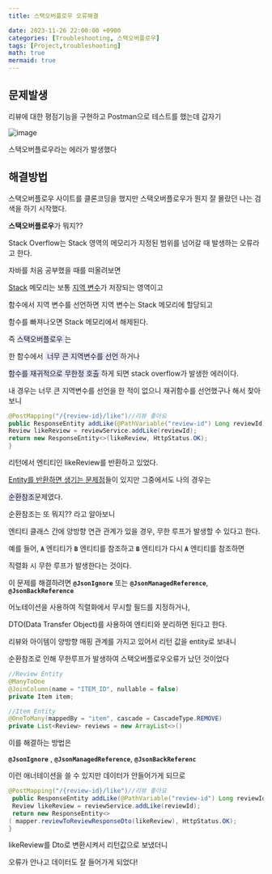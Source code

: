 ```yaml
---
title: 스택오버플로우 오류해결

date: 2023-11-26 22:00:00 +0900
categories: [Troubleshooting, 스택오버플로우]
tags: [Project,troubleshooting]
math: true
mermaid: true
---
```



## 문제발생

리뷰에 대한 평점기능을 구현하고 Postman으로 테스트를 했는데 갑자기

![image](https://github.com/ararp1006/Algorithm/assets/130068083/67ca1409-87bc-4c65-87b4-de4fcefe3ad6)

스택오버플로우라는 에러가 발생했다

## 해결방법

스택오버플로우 사이트를 클론코딩을 했지만 스택오버플로우가 뭔지 잘 몰랐던 나는 검색을 하기 시작했다.

**스택오버플로우**가 뭐지??

Stack Overflow는 Stack 영역의 메모리가 지정된 범위를 넘어갈 때 발생하는 오류라고 한다.

자바를 처음 공부했을 때를 떠올려보면

[Stack](https://www.notion.so/Stack-6e9ff67269ba4cdabdb888a2639a0c18?pvs=21) 메모리는 보통 [지역 변수](https://www.notion.so/7ba18a8206854fd5aafa03d28b1f6e21?pvs=21)가 저장되는 영역이고

함수에서 지역 변수를 선언하면 지역 변수는 Stack 메모리에 할당되고 

함수를 빠져나오면 Stack 메모리에서 해제된다.

즉 <span style = 'background-color: #E6E6FA'> 스택오버플로우 </span> 는

한 함수에서 <span style = 'background-color: #E6E6FA'> 너무 큰 지역변수를 선언 </span> 하거나

<span style = 'background-color: #E6E6FA'> 함수를 재귀적으로 무한정 호출 </span> 하게 되면 stack overflow가 발생한 에러이다.

내 경우는 너무 큰 지역변수를 선언을 한 적이 없으니 재귀함수를 선언했구나 해서 찾아보니

```java
@PostMapping("/{review-id}/like")//리뷰 좋아요
public ResponseEntity addLike(@PathVariable("review-id") Long reviewId) {
Review likeReview = reviewService.addLike(reviewId);
return new ResponseEntity<>(likeReview, HttpStatus.OK);
} 
```

리턴에서 엔티티인 likeReview를 반환하고 있었다.

[Entity를 반환하면 생기는 문제점](https://www.notion.so/Entity-d4b1525c3fea450290627cf779f07648?pvs=21)들이 있지만 그중에서도 나의 경우는

<span style = 'background-color: #E6E6FA'>순환참조</span>문제였다.

순환참조는 또 뭐지?? 라고 알아보니

엔티티 클래스 간에 양방향 연관 관계가 있을 경우, 무한 루프가 발생할 수 있다고 한다.

예를 들어, **`A`** 엔티티가 **`B`** 엔티티를 참조하고 **`B`** 엔티티가 다시 **`A`** 엔티티를 참조하면 

직렬화 시 무한 루프가 발생한다는 것이다.

이 문제를 해결하려면 **`@JsonIgnore`** 또는 **`@JsonManagedReference`**, **`@JsonBackReference`**

어노테이션을 사용하여 직렬화에서 무시할 필드를 지정하거나, 

DTO(Data Transfer Object)를 사용하여 엔티티와 분리하면 된다고 한다.

리뷰와 아이템이 양방향 매핑 관계를 가지고 있어서 리턴 값을 entity로 보내니

순환참조로 인해 무한루프가 발생하여 스택오버플로우오류가 났던 것이었다

```java
//Review Entity
@ManyToOne
@JoinColumn(name = "ITEM_ID", nullable = false)
private Item item;
```

```java
//Item Entity
@OneToMany(mappedBy = "item", cascade = CascadeType.REMOVE)
private List<Review> reviews = new ArrayList<>()
```

이를 해결하는 방법은 

**`@JsonIgnore`** , **`@JsonManagedReference`**, **`@JsonBackReferenc`**

이런 애너테이션을 쓸 수 있지만 데이터가 안들어가게 되므로

```java
@PostMapping("/{review-id}/like")//리뷰 좋아요
 public ResponseEntity addLike(@PathVariable("review-id") Long reviewId) {
 Review likeReview = reviewService.addLike(reviewId);
 return new ResponseEntity<>
( mapper.reviewToReviewResponseDto(likeReview), HttpStatus.OK); 
}
```

likeReview를 Dto로 변환시켜서 리턴값으로 보냈더니 

오류가 안나고 데이터도 잘 들어가게 되었다!





